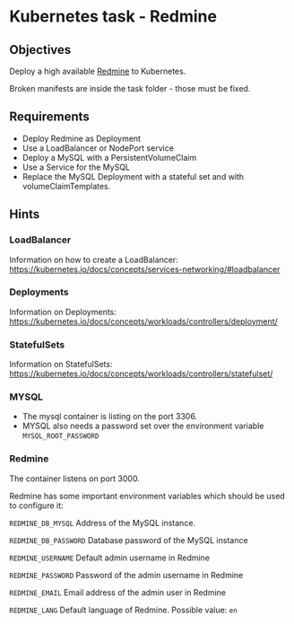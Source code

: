 # Kubernetes task - Redmine

## Objectives

Deploy a high available [Redmine](https://www.redmine.org/) to Kubernetes.

Broken manifests are inside the task folder - those must be fixed.

## Requirements

- Deploy Redmine as Deployment
- Use a LoadBalancer or NodePort service
- Deploy a MySQL with a PersistentVolumeClaim
- Use a Service for the MySQL
- Replace the MySQL Deployment with a stateful set and with volumeClaimTemplates.

## Hints

### LoadBalancer

Information on how to create a LoadBalancer: https://kubernetes.io/docs/concepts/services-networking/#loadbalancer

### Deployments

Information on Deployments: https://kubernetes.io/docs/concepts/workloads/controllers/deployment/

### StatefulSets

Information on StatefulSets: https://kubernetes.io/docs/concepts/workloads/controllers/statefulset/

### MYSQL
- The mysql container is listing on the port 3306.
- MYSQL also needs a password set over the environment variable `MYSQL_ROOT_PASSWORD`
 
### Redmine 

The container listens on port 3000.

Redmine has some important environment variables which should be used to configure it:
  
`REDMINE_DB_MYSQL`
Address of the MySQL instance.

`REDMINE_DB_PASSWORD`
Database password of the MySQL instance

`REDMINE_USERNAME`
Default admin username in Redmine

`REDMINE_PASSWORD`
Password of the admin username in Redmine

`REDMINE_EMAIL`
Email address of the admin user in Redmine

`REDMINE_LANG`
Default language of Redmine.
Possible value: `en`
